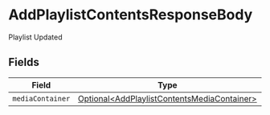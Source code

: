 # AddPlaylistContentsResponseBody

Playlist Updated


## Fields

| Field                                                                                                        | Type                                                                                                         | Required                                                                                                     | Description                                                                                                  |
| ------------------------------------------------------------------------------------------------------------ | ------------------------------------------------------------------------------------------------------------ | ------------------------------------------------------------------------------------------------------------ | ------------------------------------------------------------------------------------------------------------ |
| `mediaContainer`                                                                                             | [Optional\<AddPlaylistContentsMediaContainer>](../../models/operations/AddPlaylistContentsMediaContainer.md) | :heavy_minus_sign:                                                                                           | N/A                                                                                                          |